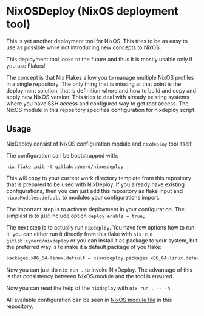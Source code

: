 # NixOSDeploy (NixOS deployment tool)

This is yet another deployment tool for NixOS. This tries to be as easy to use
as possible while not introducing new concepts to NixOS.

This deployment tool looks to the future and thus it is mostly usable only if
you use Flakes!

The concept is that Nix Flakes allow you to manage multiple NixOS profiles in a
single repository. The only thing that is missing at that point is the
deployment solution, that is definition where and how to build and copy and
apply new NixOS version. This tries to deal with already existing systems where
you have SSH access and configured way to get root access. The NixOS module in
this repository specifies configuration for nixdeploy script.

## Usage

NixDeploy consist of NixOS configuration module and `nixdeploy` tool itself.

The configuration can be bootstrapped with:

```console
nix flake init -t gitlab:cynerd/nixosdeploy
```

This will copy to your current work directory template from this repository that
is prepared to be used with NixDeploy. If you already have existing
configurations, then you can just add this repository as flake input and
`nixosModules.default` to modules your configurations import.

The important step is to activate deployment in your configuration. The simplest
is to just include option `deploy.enable = true;`.

The next step is to actually run `nixdeploy`. You have few options how to run
it, you can either run it directly from this flake with `nix run
gitlab:cynerd/nixdeploy` or you can install it as package to your system, but
the preferred way is to make it a default package of you flake:

```nix
packages.x86_64-linux.default = nixosdeploy.packages.x86_64-linux.default;
```

Now you can just do `nix run .` to invoke NixDeploy. The advantage of this is
that consistency between NixOS module and the tool is ensured.

Now you can read the help of the `nixdeploy` with `nix run . -- -h`.

All available configuration can be seen in [NixOS module file](./nixos.nix) in
this repository.
